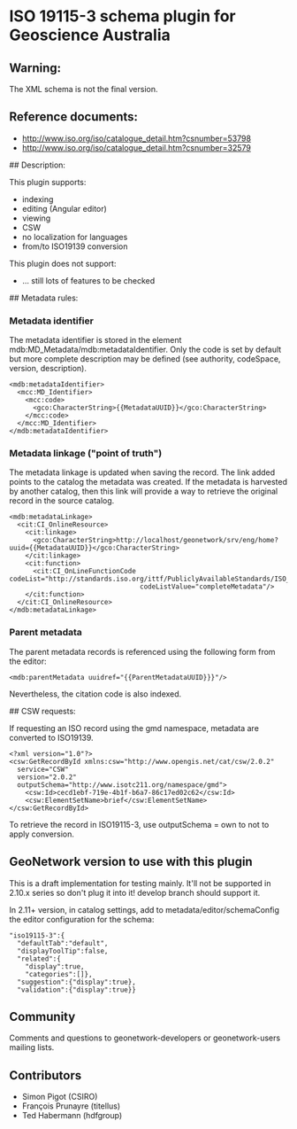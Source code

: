 # ISO 19115-3 schema plugin for Geoscience Australia

## Warning:

The XML schema is not the final version.

## Reference documents:

* http://www.iso.org/iso/catalogue_detail.htm?csnumber=53798
* http://www.iso.org/iso/catalogue_detail.htm?csnumber=32579

## Description:

This plugin supports:

* indexing
* editing (Angular editor)
* viewing
* CSW
* no localization for languages
* from/to ISO19139 conversion


This plugin does not support:
* ... still lots of features to be checked


## Metadata rules:

### Metadata identifier

The metadata identifier is stored in the element mdb:MD_Metadata/mdb:metadataIdentifier.
Only the code is set by default but more complete description may be defined (see authority,
codeSpace, version, description).

```
<mdb:metadataIdentifier>
  <mcc:MD_Identifier>
    <mcc:code>
      <gco:CharacterString>{{MetadataUUID}}</gco:CharacterString>
    </mcc:code>
  </mcc:MD_Identifier>
</mdb:metadataIdentifier>
```

### Metadata linkage ("point of truth")

The metadata linkage is updated when saving the record. The link added points
to the catalog the metadata was created. If the metadata is harvested by another
catalog, then this link will provide a way to retrieve the original record in the
source catalog.

```
<mdb:metadataLinkage>
  <cit:CI_OnlineResource>
    <cit:linkage>
      <gco:CharacterString>http://localhost/geonetwork/srv/eng/home?uuid={{MetadataUUID}}</gco:CharacterString>
    </cit:linkage>
    <cit:function>
      <cit:CI_OnLineFunctionCode codeList="http://standards.iso.org/ittf/PubliclyAvailableStandards/ISO_19139_Schemas/resources/codelist/ML_gmxCodelists.xml#CI_OnLineFunctionCode"
                                 codeListValue="completeMetadata"/>
    </cit:function>
  </cit:CI_OnlineResource>
</mdb:metadataLinkage>
```


### Parent metadata

The parent metadata records is referenced using the following form from the editor:

```
<mdb:parentMetadata uuidref="{{ParentMetadataUUID}}}"/>
```

Nevertheless, the citation code is also indexed.



## CSW requests:

If requesting an ISO record using the gmd namespace, metadata are converted to ISO19139.
```
<?xml version="1.0"?>
<csw:GetRecordById xmlns:csw="http://www.opengis.net/cat/csw/2.0.2"
  service="CSW"
  version="2.0.2"
  outputSchema="http://www.isotc211.org/namespace/gmd">
    <csw:Id>cecd1ebf-719e-4b1f-b6a7-86c17ed02c62</csw:Id>
    <csw:ElementSetName>brief</csw:ElementSetName>
</csw:GetRecordById>
```

To retrieve the record in ISO19115-3, use outputSchema = own to not to apply conversion.




## GeoNetwork version to use with this plugin

This is a draft implementation for testing mainly. It'll not be supported in 2.10.x series
so don't plug it into it! develop branch should support it.

In 2.11+ version, in catalog settings, add to metadata/editor/schemaConfig the editor configuration
for the schema:

```
"iso19115-3":{
  "defaultTab":"default",
  "displayToolTip":false,
  "related":{
    "display":true,
    "categories":[]},
  "suggestion":{"display":true},
  "validation":{"display":true}}
```

## Community

Comments and questions to geonetwork-developers or geonetwork-users mailing lists.


## Contributors

* Simon Pigot (CSIRO)
* François Prunayre (titellus)
* Ted Habermann (hdfgroup)

